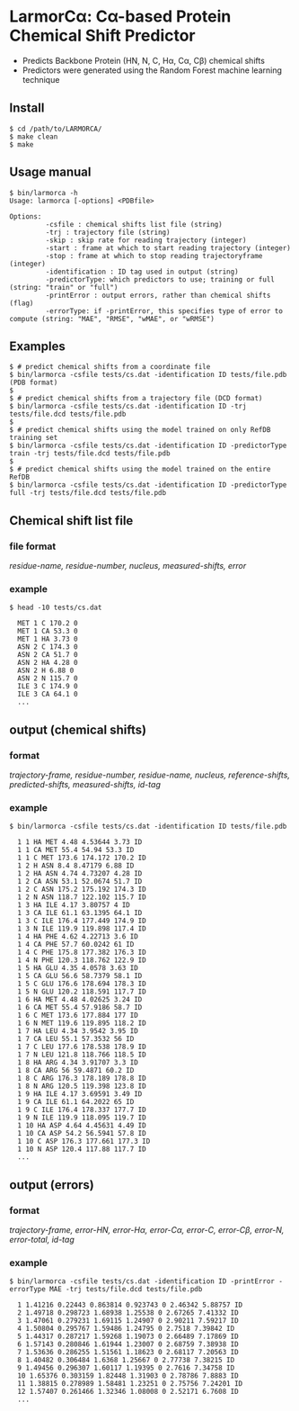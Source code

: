 # LarmorCα:  Cα-based Protein Chemical Shift Predictor
 
- Predicts Backbone Protein (HN, N, C, Hα, Cα, Cβ) chemical shifts
- Predictors were generated using the Random Forest machine learning technique

## Install
```shell
$ cd /path/to/LARMORCA/
$ make clean
$ make 
```

## Usage manual
```shell
$ bin/larmorca -h
Usage: larmorca [-options] <PDBfile>

Options:
         -csfile : chemical shifts list file (string)
         -trj : trajectory file (string)
         -skip : skip rate for reading trajectory (integer)
         -start : frame at which to start reading trajectory (integer)
         -stop : frame at which to stop reading trajectoryframe (integer)
         -identification : ID tag used in output (string)
         -predictorType: which predictors to use; training or full (string: "train" or "full")
         -printError : output errors, rather than chemical shifts (flag)
         -errorType: if -printError, this specifies type of error to compute (string: "MAE", "RMSE", "wMAE", or "wRMSE")

```

## Examples
```shell
$ # predict chemical shifts from a coordinate file 
$ bin/larmorca -csfile tests/cs.dat -identification ID tests/file.pdb (PDB format)
$
$ # predict chemical shifts from a trajectory file (DCD format) 
$ bin/larmorca -csfile tests/cs.dat -identification ID -trj tests/file.dcd tests/file.pdb
$
$ # predict chemical shifts using the model trained on only RefDB training set
$ bin/larmorca -csfile tests/cs.dat -identification ID -predictorType train -trj tests/file.dcd tests/file.pdb
$
$ # predict chemical shifts using the model trained on the entire RefDB
$ bin/larmorca -csfile tests/cs.dat -identification ID -predictorType full -trj tests/file.dcd tests/file.pdb

```

## Chemical shift list file
### file format
_residue-name, residue-number, nucleus, measured-shifts, error_

### example
```shell
$ head -10 tests/cs.dat
  
  MET 1 C 170.2 0
  MET 1 CA 53.3 0
  MET 1 HA 3.73 0
  ASN 2 C 174.3 0
  ASN 2 CA 51.7 0
  ASN 2 HA 4.28 0
  ASN 2 H 6.88 0
  ASN 2 N 115.7 0
  ILE 3 C 174.9 0
  ILE 3 CA 64.1 0
  ...
```

## output (chemical shifts)
### format
_trajectory-frame, residue-number, residue-name, nucleus, reference-shifts, predicted-shifts, measured-shifts, id-tag_

### example
```shell
$ bin/larmorca -csfile tests/cs.dat -identification ID tests/file.pdb
  
  1 1 HA MET 4.48 4.53644 3.73 ID
  1 1 CA MET 55.4 54.94 53.3 ID
  1 1 C MET 173.6 174.172 170.2 ID
  1 2 H ASN 8.4 8.47179 6.88 ID
  1 2 HA ASN 4.74 4.73207 4.28 ID
  1 2 CA ASN 53.1 52.0674 51.7 ID
  1 2 C ASN 175.2 175.192 174.3 ID
  1 2 N ASN 118.7 122.102 115.7 ID
  1 3 HA ILE 4.17 3.80757 4 ID
  1 3 CA ILE 61.1 63.1395 64.1 ID
  1 3 C ILE 176.4 177.449 174.9 ID
  1 3 N ILE 119.9 119.898 117.4 ID
  1 4 HA PHE 4.62 4.22713 3.6 ID
  1 4 CA PHE 57.7 60.0242 61 ID
  1 4 C PHE 175.8 177.382 176.3 ID
  1 4 N PHE 120.3 118.762 122.9 ID
  1 5 HA GLU 4.35 4.0578 3.63 ID
  1 5 CA GLU 56.6 58.7379 58.1 ID
  1 5 C GLU 176.6 178.694 178.3 ID
  1 5 N GLU 120.2 118.591 117.7 ID
  1 6 HA MET 4.48 4.02625 3.24 ID
  1 6 CA MET 55.4 57.9186 58.7 ID
  1 6 C MET 173.6 177.884 177 ID
  1 6 N MET 119.6 119.895 118.2 ID
  1 7 HA LEU 4.34 3.9542 3.95 ID
  1 7 CA LEU 55.1 57.3532 56 ID
  1 7 C LEU 177.6 178.538 178.9 ID
  1 7 N LEU 121.8 118.766 118.5 ID
  1 8 HA ARG 4.34 3.91707 3.3 ID
  1 8 CA ARG 56 59.4871 60.2 ID
  1 8 C ARG 176.3 178.189 178.8 ID
  1 8 N ARG 120.5 119.398 123.8 ID
  1 9 HA ILE 4.17 3.69591 3.49 ID
  1 9 CA ILE 61.1 64.2022 65 ID
  1 9 C ILE 176.4 178.337 177.7 ID
  1 9 N ILE 119.9 118.095 119.7 ID
  1 10 HA ASP 4.64 4.45631 4.49 ID
  1 10 CA ASP 54.2 56.5941 57.8 ID
  1 10 C ASP 176.3 177.661 177.3 ID
  1 10 N ASP 120.4 117.88 117.7 ID
  ...
```

## output (errors)
### format
_trajectory-frame, error-HN, error-Hα, error-Cα, error-C, error-Cβ, error-N, error-total, id-tag_

### example
```shell
$ bin/larmorca -csfile tests/cs.dat -identification ID -printError -errorType MAE -trj tests/file.dcd tests/file.pdb 
  
  1 1.41216 0.22443 0.863814 0.923743 0 2.46342 5.88757 ID
  2 1.49718 0.298723 1.68938 1.25538 0 2.67265 7.41332 ID
  3 1.47061 0.279231 1.69115 1.24907 0 2.90211 7.59217 ID
  4 1.50804 0.295767 1.59486 1.24795 0 2.7518 7.39842 ID
  5 1.44317 0.287217 1.59268 1.19073 0 2.66489 7.17869 ID
  6 1.57143 0.280846 1.61944 1.23007 0 2.68759 7.38938 ID
  7 1.53636 0.286255 1.51561 1.18623 0 2.68117 7.20563 ID
  8 1.40482 0.306484 1.6368 1.25667 0 2.77738 7.38215 ID
  9 1.49456 0.296307 1.60117 1.19395 0 2.7616 7.34758 ID
  10 1.65376 0.303159 1.82448 1.31903 0 2.78786 7.8883 ID
  11 1.38815 0.278989 1.58481 1.23251 0 2.75756 7.24201 ID
  12 1.57407 0.261466 1.32346 1.08008 0 2.52171 6.7608 ID
  ...
```

